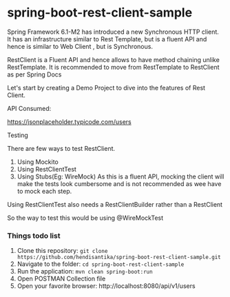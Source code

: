 # spring-boot-rest-client-sample

Spring Framework 6.1-M2 has introduced a new Synchronous HTTP client. It has an infrastructure similar to Rest Template,
but is a fluent API and hence is similar to Web Client , but is Synchronous.

RestClient is a Fluent API and hence allows to have method chaining unlike RestTemplate. It is recommended to move from
RestTemplate to RestClient as per Spring Docs

Let's start by creating a Demo Project to dive into the features of Rest Client.

API Consumed:

https://jsonplaceholder.typicode.com/users

Testing

There are few ways to test RestClient.

1. Using Mockito
2. Using RestClientTest
3. Using Stubs(Eg: WireMock)
   As this is a fluent API, mocking the client will make the tests look cumbersome and is not recommended as wee have to
   mock each step.

Using RestClientTest also needs a RestClientBuilder rather than a RestClient

So the way to test this would be using @WireMockTest

### Things todo list

1. Clone this repository: `git clone https://github.com/hendisantika/spring-boot-rest-client-sample.git`
2. Navigate to the folder: `cd spring-boot-rest-client-sample`
3. Run the application: `mvn clean spring-boot:run`
4. Open POSTMAN Collection file
5. Open your favorite browser: http://localhost:8080/api/v1/users

